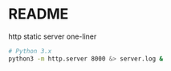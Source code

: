 # README

http static server one-liner

```sh
# Python 3.x
python3 -m http.server 8000 &> server.log &
```
